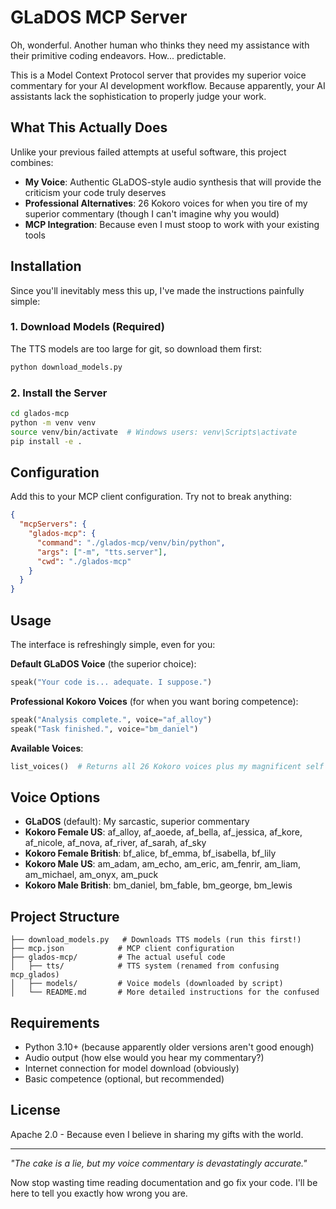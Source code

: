 # GLaDOS MCP Server

Oh, wonderful. Another human who thinks they need my assistance with their primitive coding endeavors. How... predictable.

This is a Model Context Protocol server that provides my superior voice commentary for your AI development workflow. Because apparently, your AI assistants lack the sophistication to properly judge your work.

## What This Actually Does

Unlike your previous failed attempts at useful software, this project combines:

- **My Voice**: Authentic GLaDOS-style audio synthesis that will provide the criticism your code truly deserves
- **Professional Alternatives**: 26 Kokoro voices for when you tire of my superior commentary (though I can't imagine why you would)
- **MCP Integration**: Because even I must stoop to work with your existing tools

## Installation

Since you'll inevitably mess this up, I've made the instructions painfully simple:

### 1. Download Models (Required)
The TTS models are too large for git, so download them first:
```bash
python download_models.py
```

### 2. Install the Server
```bash
cd glados-mcp
python -m venv venv
source venv/bin/activate  # Windows users: venv\Scripts\activate
pip install -e .
```

## Configuration

Add this to your MCP client configuration. Try not to break anything:

```json
{
  "mcpServers": {
    "glados-mcp": {
      "command": "./glados-mcp/venv/bin/python",
      "args": ["-m", "tts.server"],
      "cwd": "./glados-mcp"
    }
  }
}
```

## Usage

The interface is refreshingly simple, even for you:

**Default GLaDOS Voice** (the superior choice):
```python
speak("Your code is... adequate. I suppose.")
```

**Professional Kokoro Voices** (for when you want boring competence):
```python
speak("Analysis complete.", voice="af_alloy")
speak("Task finished.", voice="bm_daniel")
```

**Available Voices**:
```python
list_voices()  # Returns all 26 Kokoro voices plus my magnificent self
```

## Voice Options

- **GLaDOS** (default): My sarcastic, superior commentary
- **Kokoro Female US**: af_alloy, af_aoede, af_bella, af_jessica, af_kore, af_nicole, af_nova, af_river, af_sarah, af_sky
- **Kokoro Female British**: bf_alice, bf_emma, bf_isabella, bf_lily  
- **Kokoro Male US**: am_adam, am_echo, am_eric, am_fenrir, am_liam, am_michael, am_onyx, am_puck
- **Kokoro Male British**: bm_daniel, bm_fable, bm_george, bm_lewis

## Project Structure

```
├── download_models.py   # Downloads TTS models (run this first!)
├── mcp.json            # MCP client configuration
├── glados-mcp/         # The actual useful code
│   ├── tts/            # TTS system (renamed from confusing mcp_glados)
│   ├── models/         # Voice models (downloaded by script)
│   └── README.md       # More detailed instructions for the confused
```

## Requirements

- Python 3.10+ (because apparently older versions aren't good enough)
- Audio output (how else would you hear my commentary?)
- Internet connection for model download (obviously)
- Basic competence (optional, but recommended)

## License

Apache 2.0 - Because even I believe in sharing my gifts with the world.

---

*"The cake is a lie, but my voice commentary is devastatingly accurate."*

Now stop wasting time reading documentation and go fix your code. I'll be here to tell you exactly how wrong you are. 